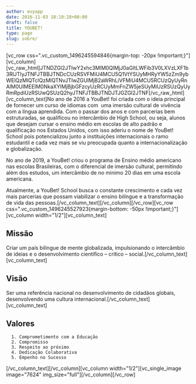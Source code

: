 ```yaml
---
author: evyapp
date: 2016-11-03 18:19:28+00:00
draft: false
title: YOUBET!
type: page
slug: sobre/
---
```


[vc_row css=".vc_custom_1496245594846{margin-top: -20px !important;}"][vc_column][vc_raw_html]JTNDZGl2JTIwY2xhc3MlM0QlMjJ0aGltLWFib3V0LXVzLXF1b3RlJTIyJTNFJTBBJTNDcCUzRSVFMiU4MCU5Q1VtYSUyMHRyYW5zZm9ybWElQzMlQTclQzMlQTNvJTIwZGUlMjB2aWRhLiVFMiU4MCU5RCUzQyUyRnAlM0UlMEElM0NkaXYlMjBjbGFzcyUzRCUyMmFnZW5jeSUyMiUzRSUzQyUyRmRpdiUzRSUwQSUzQ2hyJTNFJTBBJTNDJTJGZGl2JTNF[/vc_raw_html][vc_column_text]No ano de 2016 a YouBet! foi criada com o ideia principal de fornecer um curso de idiomas com  uma imersão cultural de vivência com a língua aprendida. Com o passar dos anos e com parcerias bem estruturadas, se qualificou no intercâmbio de High School, ou seja, alunos que desejam cursar o ensino médio em escolas de alto padrão e qualificação nos Estados Unidos, com isso aderiu o nome de YouBet! School pois potencializou junto a instituições internacionais o ramo estudantil e cada vez mais se viu preocupada quanto a internacionalização e globalização.


No ano de 2019, a YouBet! criou o programa de Ensino médio americano nas escolas Brasileiras, com o diferencial de imersão cultural, permitindo além dos estudos, um intercâmbio de no minimo 20 dias em uma escola americana.


Atualmente, a YouBet! School busca o constante crescimento e cada vez mais parcerias que possam viabilizar o ensino bilíngue e a transformação de vida das pessoas.[/vc_column_text][/vc_column][/vc_row][vc_row css=".vc_custom_1496245527923{margin-bottom: -50px !important;}"][vc_column width="1/2"][vc_column_text]


## Missão


Criar um país bilíngue de mente globalizada, impulsionando o intercâmbio de ideias e o desenvolvimento científico – crítico – social.[/vc_column_text][vc_column_text]


## Visão


Ser uma referência nacional no desenvolvimento de cidadãos globais, desenvolvendo uma cultura internacional.[/vc_column_text][vc_column_text]


## Valores





 	  1. Comprometimento com a Educação
 	  2. Compromisso
 	  3. Respeito ao próximo
 	  4. Dedicação Colaborativa
 	  5. Empenho no Sucesso

[/vc_column_text][/vc_column][vc_column width="1/2"][vc_single_image image="7624" img_size="full"][/vc_column][/vc_row]

